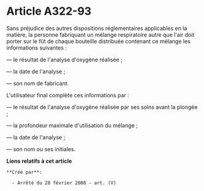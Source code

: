# Article A322-93

Sans préjudice des autres dispositions réglementaires applicables en la matière, la personne fabriquant un mélange
respiratoire autre que l'air doit porter sur le fût de chaque bouteille distribuée contenant ce mélange les informations
suivantes :

― le résultat de l'analyse d'oxygène réalisée ;

― la date de l'analyse ;

― son nom de fabricant.

L'utilisateur final complète ces informations par :

― le résultat de l'analyse d'oxygène réalisée par ses soins avant la plongée ;

― la profondeur maximale d'utilisation du mélange ;

― la date de l'analyse ;

― son nom ou ses initiales.

**Liens relatifs à cet article**

	**Créé par**:

	  - Arrêté du 28 février 2008 - art. (V)

